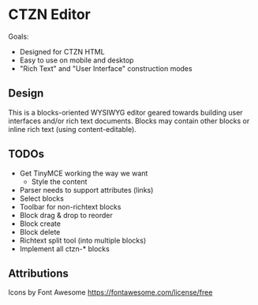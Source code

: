 # CTZN Editor

Goals:

- Designed for CTZN HTML
- Easy to use on mobile and desktop
- "Rich Text" and "User Interface" construction modes

## Design

This is a blocks-oriented WYSIWYG editor geared towards building user interfaces and/or rich text documents. Blocks may contain other blocks or inline rich text (using content-editable).

## TODOs

- Get TinyMCE working the way we want
  - Style the content
- Parser needs to support attributes (links)
- Select blocks
- Toolbar for non-richtext blocks
- Block drag & drop to reorder
- Block create
- Block delete
- Richtext split tool (into multiple blocks)
- Implement all ctzn-* blocks

## Attributions

Icons by Font Awesome https://fontawesome.com/license/free
